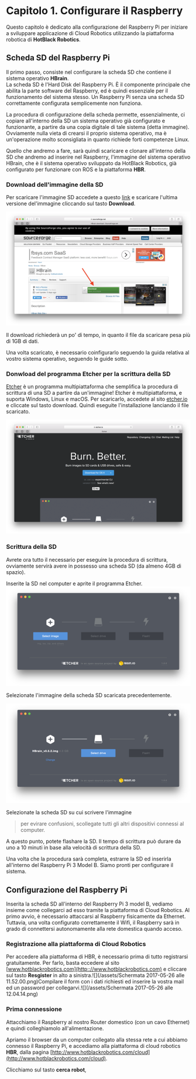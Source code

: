 # Capitolo 1. Configurare il Raspberry

Questo capitolo è dedicato alla configurazione del Raspberry Pi per iniziare a sviluppare applicazione di Cloud Robotics utilizzando la piattaforma robotica di **HotBlack Robotics**.

## Scheda SD del Raspberry Pi

Il primo passo, consiste nel configurare la scheda SD che contiene il sistema operativo **HBrain**.  
La scheda SD è l'Hard Disk del Raspberry Pi. È il componente principale che abilita la parte software del Raspberry, ed è quindi essenziale per il funzionamento del sistema stesso. Un Raspberry Pi senza una scheda SD correttamente configurata semplicemente non funziona.

La procedura di configurazione della scheda permette, essenzialmente, ci copiare all'interno della SD un sistema operativo già configurato e funzionante, a partire da una copia digitale di tale sistema \(detta immagine\). Ovviamente nulla vieta di crearsi il proprio sistema operativo, ma è un'operazione molto sconsigliata in quanto richiede forti competenze Linux.

Quello che andremo a fare, sarà quindi scaricare e clonare all'interno della SD che andremo ad inserire nel Raspberry, l'immagine del sistema operativo HBrain, che è il sistema operativo sviluppato da HotBlack Robotics, già configurato per funzionare con ROS e la piattaforma **HBR**.

### Download dell'immagine della SD

Per scaricare l'immagine SD accedete a questo [link](https://sourceforge.net/projects/hbrain/) e scaricare l'ultima versione del'immagine cliccando sul tasto **Download**.

![Download Image SD](img/chapter1/download-hbrain.png)

Il download richiederà un po' di tempo, in quanto il file da scaricare pesa più di 1GB di dati.

Una volta scaricato, è necessario coinfigurarlo seguendo la guida relativa al vostro sistema operativo, seguendo le guide sotto.

### Donwload del programma **Etcher** per la scrittura della SD

[Etcher](https://etcher.io) è un programma multipiattaforma che semplifica la procedura di scrittura di una SD a partire da un'immagine! Etcher è multipiattaforma, e suporta Windows, Linux e macOS. Per scaricarlo, accedete al sito [etcher.io](https://etcher.io) e cliccate sul tasto download. Quindi eseguite l'installazione lanciando il file scaricato.

![Sito Etcher](img/chapter1/etcherio.png)

### Scrittura della SD

Avrete ora tutto il necessario per eseguire la procedura di scrittura, ovviamente servirà avere in possesso una scheda SD \(da almeno 4GB di spazio\).

Inserite la SD nel computer e aprite il programma Etcher.  
![Uso di Etcher](img/chapter1/etcher1.png)

Selezionate l'immagine della scheda SD scaricata precedentemente.

![Uso di Etcher](img/chapter1/etcher2.png)

Selezionate la scheda SD su cui scrivere l'immagine

> per evirare confusioni, scollegate tutti gli altri dispositivi connessi al computer.

A questo punto, potete flashare la SD. Il tempo di scrittura può durare da uno a 10 minuti in base alla velocità di scrittura della SD.

Una volta che la procedura sarà completa, estrarre la SD ed inserirla all'interno del Raspberry Pi 3 Model B. Siamo pronti per configurare il sistema.

## Configurazione del Raspberry Pi

Inserita la scheda SD all'interno del Raspberry Pi 3 model B, vediamo insieme come collegarci ad esso tramite la piattaforma di Cloud Robotics. Al primo avvio, è necessario attaccarsi al Raspberry fisicamente da Ethernet. Tuttavia, una volta configurato correttamente il Wifi, il Raspberry sarà in grado di connettersi autonomamente alla rete domestica quando acceso.

### Registrazione alla piattaforma di Cloud Robotics

Per accedere alla piattaforma di HBR, è necessario prima di tutto registrarsi gratuitamente. Per farlo, basta eccedere al sito [www.hotblackrobotics.com](http:://www.hotblackrobotics.com) e cliccare sul tasto **Resgister** in alto a sinistra.![](/assets/Schermata 2017-05-26 alle 11.52.00.png)Compilare il form con i dati richiesti ed inserire la vostra mail ed un password per collegarvi.![](/assets/Schermata 2017-05-26 alle 12.04.14.png)

### Prima connessione

Attacchiamo il Raspberry al nostro Router domestico \(con un cavo Ethernet\) e quindi colleghiamolo all'alimentazione.

Apriamo il browser da un computer collegato alla stessa rete a cui abbiamo connesso il Raspberry Pi, e accediamo alla piattaforma di cloud robotics **HBR**, dalla pagina [http://www.hotblackrobotics.com/cloud](http://www.hotblackrobotics.com/cloud). 

Clicchiamo sul tasto **cerca robot**, 

